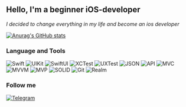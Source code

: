 ## **Hello, I'm a beginner iOS-developer**
 *I decided to change everything in my life and become an ios developer*

 [![Anurag's GitHub stats](https://github-readme-stats.vercel.app/api?username=KonstantinShmondrik&hide=stars,issues&show_icons=true&theme=merko)](https://github.com/anuraghazra/github-readme-stats)

 ### Language and Tools

![Swift](https://img.shields.io/badge/Swift-424242?style=for-the-badge&logo=swift)
![UIKit](https://img.shields.io/badge/UIKit-424242?style=for-the-badge&logo=UIKit)
![SwiftUI](https://img.shields.io/badge/SwiftUI-424242?style=for-the-badge&logo=SwiftUI)
![XCTest](https://img.shields.io/badge/XCTest-424242?style=for-the-badge&logo=XCTest)
![UXTest](https://img.shields.io/badge/UXTest-424242?style=for-the-badge&logo=UXTest)
![JSON](https://img.shields.io/badge/JSON-424242?style=for-the-badge&logo=JSON)
![API](https://img.shields.io/badge/API-424242?style=for-the-badge&logo=API)
![MVC](https://img.shields.io/badge/MVC-424242?style=for-the-badge&logo=MVC)
![MVVM](https://img.shields.io/badge/MVVM-424242?style=for-the-badge&logo=MVVM)
![MVP](https://img.shields.io/badge/MVP-424242?style=for-the-badge&logo=MVP)
![SOLID](https://img.shields.io/badge/SOLID-424242?style=for-the-badge&logo=SOLID)
![Git](https://img.shields.io/badge/Git-424242?style=for-the-badge&logo=Git)
![Realm](https://img.shields.io/badge/Realm-424242?style=for-the-badge&logo=Realm)
### Follow me
[![Telegram](https://img.shields.io/badge/Telegram-white?style=for-the-badge&logo=Telegram)](https://t.me/KShmond)

